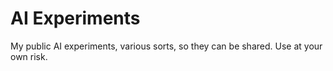 # AI Experiments
My public AI experiments, various sorts, so they can be shared. Use at your own risk.
